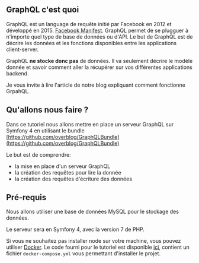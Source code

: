 ## GraphQL c'est quoi

GraphQL est un language de requête initié par Facebook en 2012 et développé en 2015. [Facebook Manifest](http://facebook.github.io/graphql/October2016/). GraphQL permet de se plugguer à n'importe quel type de base de données ou d'API. Le but de GraphQL est de décrire les données et les fonctions disponibles entre les applications client-server.

GraphQL **ne stocke donc pas** de données. Il va seulement décrire le modèle donnée et savoir comment aller la récupérer sur vos différentes applications backend.

Je vous invite à lire l'article de notre blog expliquant comment fonctionne GrpahQL.

## Qu'allons nous faire ?

Dans ce tutoriel nous allons mettre en place un serveur GraphQL sur Symfony 4 en utilisant le bundle [https://github.com/overblog/GraphQLBundle](https://github.com/overblog/GraphQLBundle)

Le but est de comprendre:
- la mise en place d'un serveur GraphQL
- la création des requêtes pour lire la donnée
- la création des requêtes d'écriture des données

## Pré-requis

Nous allons utiliser une base de données MySQL pour le stockage des données.

Le serveur sera en Symfony 4, avec la version 7 de PHP.

Si vous ne souhaitez pas installer node sur votre machine, vous pouvez utiliser [Docker](https://www.docker.com/). Le code fourni pour le tutoriel est disponible [ici](https://github.com/duck-invaders/graphql-symfony), contient un fichier `docker-compose.yml` vous permettant d'installer le projet.